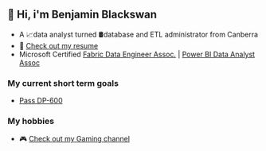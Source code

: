 ## 👋 Hi, i'm Benjamin Blackswan

* A 📈data analyst turned 🛢database and ETL administrator from Canberra
* 📝 [Check out my resume](https://benjaminblackswan.github.io/)
* Microsoft Certified [Fabric Data Engineer Assoc.](https://learn.microsoft.com/api/credentials/share/en-us/Ben/5BD50860584A6C01?sharingId=907311E47E585488) | [Power BI Data Analyst Assoc](https://learn.microsoft.com/en-us/users/ben/credentials/d9cccfa80cf0c5b6)


### My current short term goals
* [Pass DP-600](https://github.com/users/benjaminblackswan/projects/9/views/4?pane=info)


### My hobbies
* 🎮 [Check out my Gaming channel](https://www.youtube.com/@ben_game/videos)




